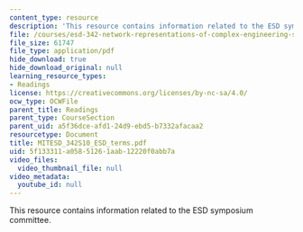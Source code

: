 ```yaml
---
content_type: resource
description: 'This resource contains information related to the ESD symposium committee.  '
file: /courses/esd-342-network-representations-of-complex-engineering-systems-spring-2010/5f133311a05851261aab12220f0abb7a_MITESD_342S10_ESD_terms.pdf
file_size: 61747
file_type: application/pdf
hide_download: true
hide_download_original: null
learning_resource_types:
- Readings
license: https://creativecommons.org/licenses/by-nc-sa/4.0/
ocw_type: OCWFile
parent_title: Readings
parent_type: CourseSection
parent_uid: a5f36dce-afd1-24d9-ebd5-b7332afacaa2
resourcetype: Document
title: MITESD_342S10_ESD_terms.pdf
uid: 5f133311-a058-5126-1aab-12220f0abb7a
video_files:
  video_thumbnail_file: null
video_metadata:
  youtube_id: null
---
```

This resource contains information related to the ESD symposium committee.  